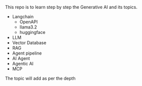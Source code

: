 This repo is to learn step by step the Generative AI and its topics.
- Langchain
    - OpenAPI
    - llama3.2
    - huggingface
- LLM
- Vector Database
- RAG 
- Agent pipeline
- AI Agent
- Agentic AI
- MCP

The topic will add as per the depth